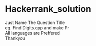 # Hackerrank_solution


Just Name The Question Title <br/>
eg. Find Digits.cpp and make Pr<br/>
All languages are Preffered<br/>
Thankyou
